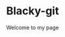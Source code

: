 <!DOCTYPE html>
<html>
<head>
<title>Blacky</title>
</head>
<body>

<h1>Blacky-git</h1>
<p>Welcome to my page</p>

</body>
</html>
